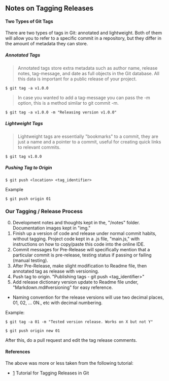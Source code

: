 ## Notes on Tagging Releases

#### Two Types of Git Tags

There are two types of tags in Git: annotated and lightweight. Both of them will allow you to refer to a specific commit in a repository, but they differ in the amount of metadata they can store.

##### Annotated Tags

> Annotated tags store extra metadata such as author name, release notes, tag-message, and date as full objects in the Git database. All this data is important for a public release of your project.

```
$ git tag -a v1.0.0
```

> In case you wanted to add a tag-message you can pass the -m option, this is a method similar to git commit -m.

```
$ git tag -a v1.0.0 -m "Releasing version v1.0.0"
```

##### Lightweight Tags

> Lightweight tags are essentially "bookmarks" to a commit, they are just a name and a pointer to a commit, useful for creating quick links to relevant commits.

```
$ git tag v1.0.0
```

##### Pushing Tag to Origin

```
$ git push <location> <tag_identifier>
```

Example

```
$ git push origin 01
```

### Our Tagging / Release Process

0. Development notes and thoughts kept in the, "/notes" folder. Documentation images kept in "img."
1. Finish up a version of code and release under normal commit habits, without tagging. Project code kept in a .js file, "main.js," with instructions on how to copy/paste this code into the online IDE.
2. Commit messages for Pre-Release will specifically mention that a particular commit is pre-release, testing status if passing or failing (manual testing).
3. After Pre-Release, make slight modification to Readme file, then annotated tag as release with versioning.
4. Push tag to origin. "Publishing tags - git push <location> <tag_identifier>"
4. Add release dictionary version update to Readme file under, "Markdown.md#versioning" for easy reference.

* Naming convention for the release versions will use two decimal places, 01, 02, ... 0N., etc with decimal numbering.

Example:

```
$ git tag -a 01 -m "Tested version release. Works on X but not Y"

$ git push origin new 01
```

After this, do a pull request and edit the tag release comments.

#### References

The above was more or less taken from the following tutorial:

* [1](https://dev.to/neshaz/a-tutorial-for-tagging-releases-in-git-147e) Tutorial for Tagging Releases in Git
